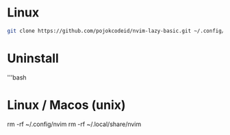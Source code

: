 # Linux

```bash
git clone https://github.com/pojokcodeid/nvim-lazy-basic.git ~/.config/nvim
```

# Uninstall

'''bash
# Linux / Macos (unix)
rm -rf ~/.config/nvim
rm -rf ~/.local/share/nvim
